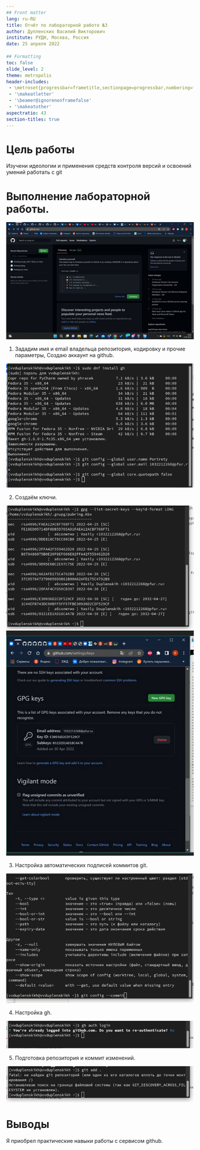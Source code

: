 ```yaml
---
## Front matter
lang: ru-RU
title: Отчёт по лабораторной работе №3
author: Дупленских Василий Викторович
institute: РУДН, Москва, Россия
date: 25 апреля 2022

## Formatting
toc: false
slide_level: 2
theme: metropolis
header-includes: 
 - \metroset{progressbar=frametitle,sectionpage=progressbar,numbering=fraction}
 - '\makeatletter'
 - '\beamer@ignorenonframefalse'
 - '\makeatother'
aspectratio: 43
section-titles: true
---
```


# Цель работы

Изучени идеологии и применения средств контроля версий и освоений умений работать с git

# Выполнение лабораторной работы.

![страничка git](image/0.jpg)

1. Зададим имя и email владельца репозитория, кодировку и прочие параметры, Создаю аккаунт на github.

![регистрация](image/1.png)

2. Создаём ключи.

![ключи](image/2.png)
![ключи](image/2.1.png)

3. Настройка автоматических подписей коммитов git.

![Подписи](image/3.png)


4. Настройка gh.

![gh](image/4.png)

5. Подготовка репозитория и коммит изменений.

![Подготовка репозитория](image/5.png)

# Выводы

Я приобрел практические навыки работы с сервисом github.
